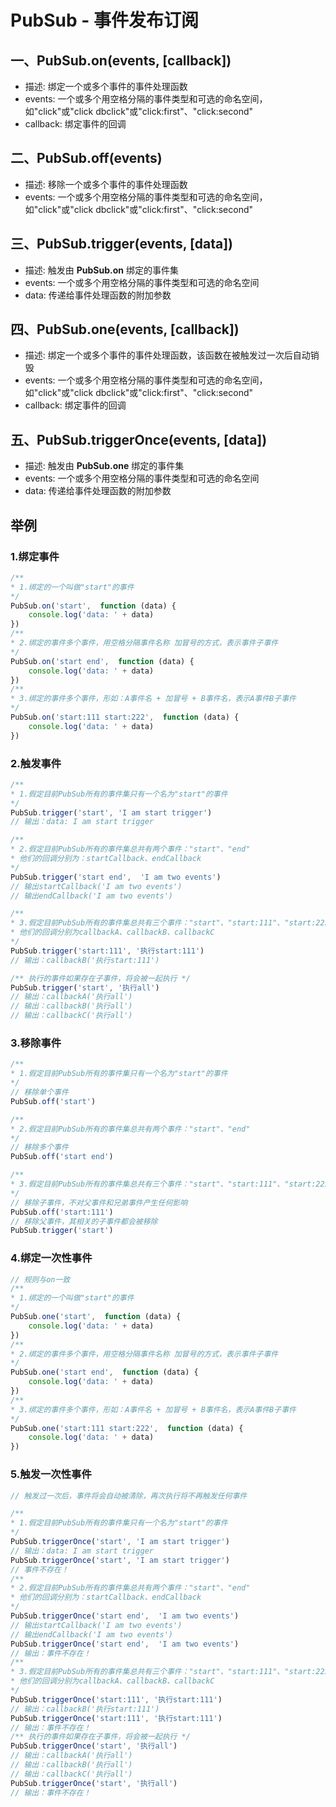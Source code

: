 # PubSub - 事件发布订阅
## 一、PubSub.on(events, [callback])
- 描述: 绑定一个或多个事件的事件处理函数
- events: 一个或多个用空格分隔的事件类型和可选的命名空间，如"click"或"click dbclick"或"click:first"、"click:second" 
- callback: 绑定事件的回调 
## 二、PubSub.off(events)
- 描述: 移除一个或多个事件的事件处理函数
- events: 一个或多个用空格分隔的事件类型和可选的命名空间，如"click"或"click dbclick"或"click:first"、"click:second" 
## 三、PubSub.trigger(events, [data])
- 描述: 触发由 **PubSub.on** 绑定的事件集
- events: 一个或多个用空格分隔的事件类型和可选的命名空间
- data: 传递给事件处理函数的附加参数
## 四、PubSub.one(events, [callback])
- 描述: 绑定一个或多个事件的事件处理函数，该函数在被触发过一次后自动销毁
- events: 一个或多个用空格分隔的事件类型和可选的命名空间，如"click"或"click dbclick"或"click:first"、"click:second" 
- callback: 绑定事件的回调 
## 五、PubSub.triggerOnce(events, [data])
- 描述: 触发由 **PubSub.one** 绑定的事件集
- events: 一个或多个用空格分隔的事件类型和可选的命名空间
- data: 传递给事件处理函数的附加参数

## 举例
### 1.绑定事件
``` javascript
/** 
* 1.绑定的一个叫做"start"的事件
*/
PubSub.on('start',  function (data) {
    console.log('data: ' + data)
})
/** 
* 2.绑定的事件多个事件，用空格分隔事件名称 加冒号的方式，表示事件子事件
*/
PubSub.on('start end',  function (data) {
    console.log('data: ' + data)
})
/** 
* 3.绑定的事件多个事件，形如：A事件名 + 加冒号 + B事件名，表示A事件B子事件
*/
PubSub.on('start:111 start:222',  function (data) {
    console.log('data: ' + data)
})
```
### 2.触发事件
``` javascript
/** 
* 1.假定目前PubSub所有的事件集只有一个名为"start"的事件
*/
PubSub.trigger('start', 'I am start trigger')
// 输出：data: I am start trigger

/** 
* 2.假定目前PubSub所有的事件集总共有两个事件："start"、"end"
* 他们的回调分别为：startCallback、endCallback
*/
PubSub.trigger('start end',  'I am two events')
// 输出startCallback('I am two events')
// 输出endCallback('I am two events')

/** 
* 3.假定目前PubSub所有的事件集总共有三个事件："start"、"start:111"、"start:222"
* 他们的回调分别为callbackA、callbackB、callbackC
*/
PubSub.trigger('start:111', '执行start:111')
// 输出：callbackB('执行start:111')

/** 执行的事件如果存在子事件，将会被一起执行 */
PubSub.trigger('start', '执行all')
// 输出：callbackA('执行all')
// 输出：callbackB('执行all')
// 输出：callbackC('执行all')
```
### 3.移除事件
``` javascript
/** 
* 1.假定目前PubSub所有的事件集只有一个名为"start"的事件
*/
// 移除单个事件
PubSub.off('start')

/** 
* 2.假定目前PubSub所有的事件集总共有两个事件："start"、"end"
*/
// 移除多个事件
PubSub.off('start end')

/** 
* 3.假定目前PubSub所有的事件集总共有三个事件："start"、"start:111"、"start:222"
*/
// 移除子事件，不对父事件和兄弟事件产生任何影响
PubSub.off('start:111')
// 移除父事件，其相关的子事件都会被移除
PubSub.trigger('start')
```
### 4.绑定一次性事件
``` javascript
// 规则与on一致
/** 
* 1.绑定的一个叫做"start"的事件
*/
PubSub.one('start',  function (data) {
    console.log('data: ' + data)
})
/** 
* 2.绑定的事件多个事件，用空格分隔事件名称 加冒号的方式，表示事件子事件
*/
PubSub.one('start end',  function (data) {
    console.log('data: ' + data)
})
/** 
* 3.绑定的事件多个事件，形如：A事件名 + 加冒号 + B事件名，表示A事件B子事件
*/
PubSub.one('start:111 start:222',  function (data) {
    console.log('data: ' + data)
})
```
### 5.触发一次性事件
``` javascript
// 触发过一次后，事件将会自动被清除，再次执行将不再触发任何事件

/** 
* 1.假定目前PubSub所有的事件集只有一个名为"start"的事件
*/
PubSub.triggerOnce('start', 'I am start trigger')
// 输出：data: I am start trigger
PubSub.triggerOnce('start', 'I am start trigger')
// 事件不存在！
/** 
* 2.假定目前PubSub所有的事件集总共有两个事件："start"、"end"
* 他们的回调分别为：startCallback、endCallback
*/
PubSub.triggerOnce('start end',  'I am two events')
// 输出startCallback('I am two events')
// 输出endCallback('I am two events')
PubSub.triggerOnce('start end',  'I am two events')
// 输出：事件不存在！
/** 
* 3.假定目前PubSub所有的事件集总共有三个事件："start"、"start:111"、"start:222"
* 他们的回调分别为callbackA、callbackB、callbackC
*/
PubSub.triggerOnce('start:111', '执行start:111')
// 输出：callbackB('执行start:111')
PubSub.triggerOnce('start:111', '执行start:111')
// 输出：事件不存在！
/** 执行的事件如果存在子事件，将会被一起执行 */
PubSub.triggerOnce('start', '执行all')
// 输出：callbackA('执行all')
// 输出：callbackB('执行all')
// 输出：callbackC('执行all')
PubSub.triggerOnce('start', '执行all')
// 输出：事件不存在！
```
